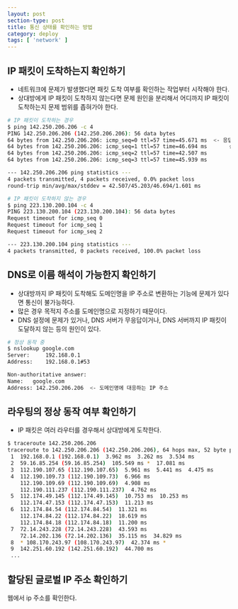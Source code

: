 ```yaml
---
layout: post
section-type: post
title: 통신 상태를 확인하는 방법
category: deploy
tags: [ 'network' ]
---
```


## IP 패킷이 도착하는지 확인하기

- 네트워크에 문제가 발생했다면 패킷 도착 여부를 확인하는 작업부터 시작해야 한다.
- 상대방에게 IP 패킷이 도착하지 않는다면 문제 원인을 분리해서 어디까지 IP 패킷이 도착하는지 문제 범위를 좁혀가야 한다.

```bash
# IP 패킷이 도착하는 경우
$ ping 142.250.206.206 -c 4
PING 142.250.206.206 (142.250.206.206): 56 data bytes
64 bytes from 142.250.206.206: icmp_seq=0 ttl=57 time=45.671 ms  <- 응답의 바이트 수, 응답시간, TTL을 표시
64 bytes from 142.250.206.206: icmp_seq=1 ttl=57 time=46.694 ms       상대방까지 IP 패킷이 도착했다는 의미
64 bytes from 142.250.206.206: icmp_seq=2 ttl=57 time=42.507 ms
64 bytes from 142.250.206.206: icmp_seq=3 ttl=57 time=45.939 ms

--- 142.250.206.206 ping statistics ---
4 packets transmitted, 4 packets received, 0.0% packet loss
round-trip min/avg/max/stddev = 42.507/45.203/46.694/1.601 ms

# IP 패킷이 도착하지 않는 경우
$ ping 223.130.200.104 -c 4
PING 223.130.200.104 (223.130.200.104): 56 data bytes
Request timeout for icmp_seq 0
Request timeout for icmp_seq 1
Request timeout for icmp_seq 2

--- 223.130.200.104 ping statistics ---
4 packets transmitted, 0 packets received, 100.0% packet loss
```

## DNS로 이름 해석이 가능한지 확인하기

- 상대방까지 IP 패킷이 도착해도 도메인명을 IP 주소로 변환하는 기능에 문제가 있다면 통신이 불가능하다.
- 많은 경우 목적지 주소를 도메인명으로 지정하기 때문이다.
- DNS 설정에 문제가 있거나, DNS 서버가 무응답이거나, DNS 서버까지 IP 패킷이 도달하지 않는 등의 원인이 있다.

```bash
# 정상 동작 중
$ nslookup google.com
Server:		192.168.0.1
Address:	192.168.0.1#53

Non-authoritative answer:
Name:	google.com
Address: 142.250.206.206  <- 도메인명에 대응하는 IP 주소
```

## 라우팅의 정상 동작 여부 확인하기

- IP 패킷은 여러 라우터를 경우해서 상대방에게 도착한다. 

```bash
$ traceroute 142.250.206.206
traceroute to 142.250.206.206 (142.250.206.206), 64 hops max, 52 byte packets
 1  192.168.0.1 (192.168.0.1)  3.962 ms  3.262 ms  3.534 ms
 2  59.16.85.254 (59.16.85.254)  105.549 ms *  17.081 ms
 3  112.190.107.65 (112.190.107.65)  5.961 ms  5.441 ms  4.475 ms
 4  112.190.109.73 (112.190.109.73)  6.966 ms
    112.190.109.69 (112.190.109.69)  4.908 ms
    112.190.111.237 (112.190.111.237)  4.762 ms
 5  112.174.49.145 (112.174.49.145)  10.753 ms  10.253 ms
    112.174.47.153 (112.174.47.153)  11.213 ms
 6  112.174.84.54 (112.174.84.54)  11.321 ms
    112.174.84.22 (112.174.84.22)  18.619 ms
    112.174.84.18 (112.174.84.18)  11.200 ms
 7  72.14.243.228 (72.14.243.228)  43.593 ms
    72.14.202.136 (72.14.202.136)  35.115 ms  34.829 ms
 8  * 108.170.243.97 (108.170.243.97)  42.374 ms *
 9  142.251.60.192 (142.251.60.192)  44.700 ms
 ...
```

## 할당된 글로벌 IP 주소 확인하기

웹에서 ip 주소를 확인한다.
